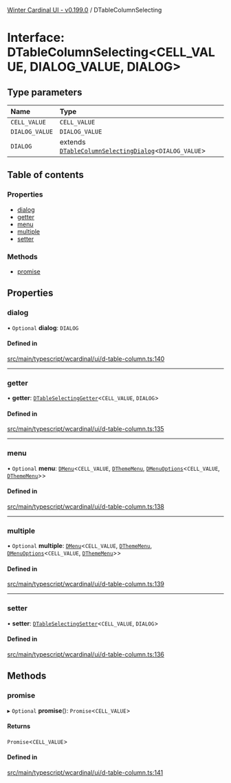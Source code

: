 [Winter Cardinal UI - v0.199.0](../index.md) / DTableColumnSelecting

# Interface: DTableColumnSelecting<CELL_VALUE, DIALOG_VALUE, DIALOG\>

## Type parameters

| Name | Type |
| :------ | :------ |
| `CELL_VALUE` | `CELL_VALUE` |
| `DIALOG_VALUE` | `DIALOG_VALUE` |
| `DIALOG` | extends [`DTableColumnSelectingDialog`](DTableColumnSelectingDialog.md)<`DIALOG_VALUE`\> |

## Table of contents

### Properties

- [dialog](DTableColumnSelecting.md#dialog)
- [getter](DTableColumnSelecting.md#getter)
- [menu](DTableColumnSelecting.md#menu)
- [multiple](DTableColumnSelecting.md#multiple)
- [setter](DTableColumnSelecting.md#setter)

### Methods

- [promise](DTableColumnSelecting.md#promise)

## Properties

### dialog

• `Optional` **dialog**: `DIALOG`

#### Defined in

[src/main/typescript/wcardinal/ui/d-table-column.ts:140](https://github.com/winter-cardinal/winter-cardinal-ui/blob/v0.199.0/src/main/typescript/wcardinal/ui/d-table-column.ts#L140)

___

### getter

• **getter**: [`DTableSelectingGetter`](../index.md#dtableselectinggetter)<`CELL_VALUE`, `DIALOG`\>

#### Defined in

[src/main/typescript/wcardinal/ui/d-table-column.ts:135](https://github.com/winter-cardinal/winter-cardinal-ui/blob/v0.199.0/src/main/typescript/wcardinal/ui/d-table-column.ts#L135)

___

### menu

• `Optional` **menu**: [`DMenu`](../classes/DMenu.md)<`CELL_VALUE`, [`DThemeMenu`](DThemeMenu.md), [`DMenuOptions`](DMenuOptions.md)<`CELL_VALUE`, [`DThemeMenu`](DThemeMenu.md)\>\>

#### Defined in

[src/main/typescript/wcardinal/ui/d-table-column.ts:138](https://github.com/winter-cardinal/winter-cardinal-ui/blob/v0.199.0/src/main/typescript/wcardinal/ui/d-table-column.ts#L138)

___

### multiple

• `Optional` **multiple**: [`DMenu`](../classes/DMenu.md)<`CELL_VALUE`, [`DThemeMenu`](DThemeMenu.md), [`DMenuOptions`](DMenuOptions.md)<`CELL_VALUE`, [`DThemeMenu`](DThemeMenu.md)\>\>

#### Defined in

[src/main/typescript/wcardinal/ui/d-table-column.ts:139](https://github.com/winter-cardinal/winter-cardinal-ui/blob/v0.199.0/src/main/typescript/wcardinal/ui/d-table-column.ts#L139)

___

### setter

• **setter**: [`DTableSelectingSetter`](../index.md#dtableselectingsetter)<`CELL_VALUE`, `DIALOG`\>

#### Defined in

[src/main/typescript/wcardinal/ui/d-table-column.ts:136](https://github.com/winter-cardinal/winter-cardinal-ui/blob/v0.199.0/src/main/typescript/wcardinal/ui/d-table-column.ts#L136)

## Methods

### promise

▸ `Optional` **promise**(): `Promise`<`CELL_VALUE`\>

#### Returns

`Promise`<`CELL_VALUE`\>

#### Defined in

[src/main/typescript/wcardinal/ui/d-table-column.ts:141](https://github.com/winter-cardinal/winter-cardinal-ui/blob/v0.199.0/src/main/typescript/wcardinal/ui/d-table-column.ts#L141)
